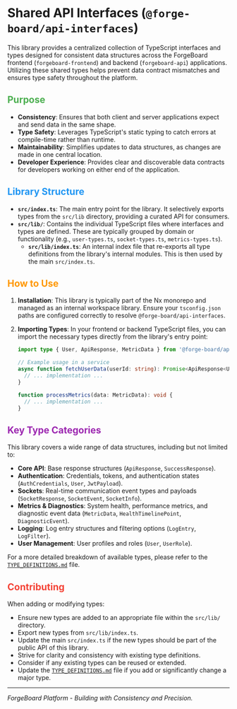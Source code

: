 # Shared API Interfaces (`@forge-board/api-interfaces`)

This library provides a centralized collection of TypeScript interfaces and types designed for consistent data structures across the ForgeBoard frontend (`forgeboard-frontend`) and backend (`forgeboard-api`) applications. Utilizing these shared types helps prevent data contract mismatches and ensures type safety throughout the platform.

## <span style="color: #4CAF50;">Purpose</span>

- **Consistency**: Ensures that both client and server applications expect and send data in the same shape.
- **Type Safety**: Leverages TypeScript's static typing to catch errors at compile-time rather than runtime.
- **Maintainability**: Simplifies updates to data structures, as changes are made in one central location.
- **Developer Experience**: Provides clear and discoverable data contracts for developers working on either end of the application.

## <span style="color: #2196F3;">Library Structure</span>

- **`src/index.ts`**: The main entry point for the library. It selectively exports types from the `src/lib` directory, providing a curated API for consumers.
- **`src/lib/`**: Contains the individual TypeScript files where interfaces and types are defined. These are typically grouped by domain or functionality (e.g., `user-types.ts`, `socket-types.ts`, `metrics-types.ts`).
  - **`src/lib/index.ts`**: An internal index file that re-exports all type definitions from the library's internal modules. This is then used by the main `src/index.ts`.

## <span style="color: #FF9800;">How to Use</span>

1.  **Installation**: This library is typically part of the Nx monorepo and managed as an internal workspace library. Ensure your `tsconfig.json` paths are configured correctly to resolve `@forge-board/api-interfaces`.

2.  **Importing Types**: In your frontend or backend TypeScript files, you can import the necessary types directly from the library's entry point:

    ```typescript
    import type { User, ApiResponse, MetricData } from '@forge-board/api-interfaces';

    // Example usage in a service
    async function fetchUserData(userId: string): Promise<ApiResponse<User>> {
      // ... implementation ...
    }

    function processMetrics(data: MetricData): void {
      // ... implementation ...
    }
    ```

## <span style="color: #9C27B0;">Key Type Categories</span>

This library covers a wide range of data structures, including but not limited to:

-   **Core API**: Base response structures (`ApiResponse`, `SuccessResponse`).
-   **Authentication**: Credentials, tokens, and authentication states (`AuthCredentials`, `User`, `JwtPayload`).
-   **Sockets**: Real-time communication event types and payloads (`SocketResponse`, `SocketEvent`, `SocketInfo`).
-   **Metrics & Diagnostics**: System health, performance metrics, and diagnostic event data (`MetricData`, `HealthTimelinePoint`, `DiagnosticEvent`).
-   **Logging**: Log entry structures and filtering options (`LogEntry`, `LogFilter`).
-   **User Management**: User profiles and roles (`User`, `UserRole`).

For a more detailed breakdown of available types, please refer to the [`TYPE_DEFINITIONS.md`](./TYPE_DEFINITIONS.md) file.

## <span style="color: #F44336;">Contributing</span>

When adding or modifying types:

-   Ensure new types are added to an appropriate file within the `src/lib/` directory.
-   Export new types from `src/lib/index.ts`.
-   Update the main `src/index.ts` if the new types should be part of the public API of this library.
-   Strive for clarity and consistency with existing type definitions.
-   Consider if any existing types can be reused or extended.
-   Update the [`TYPE_DEFINITIONS.md`](./TYPE_DEFINITIONS.md) file if you add or significantly change a major type.

---
*ForgeBoard Platform - Building with Consistency and Precision.*
